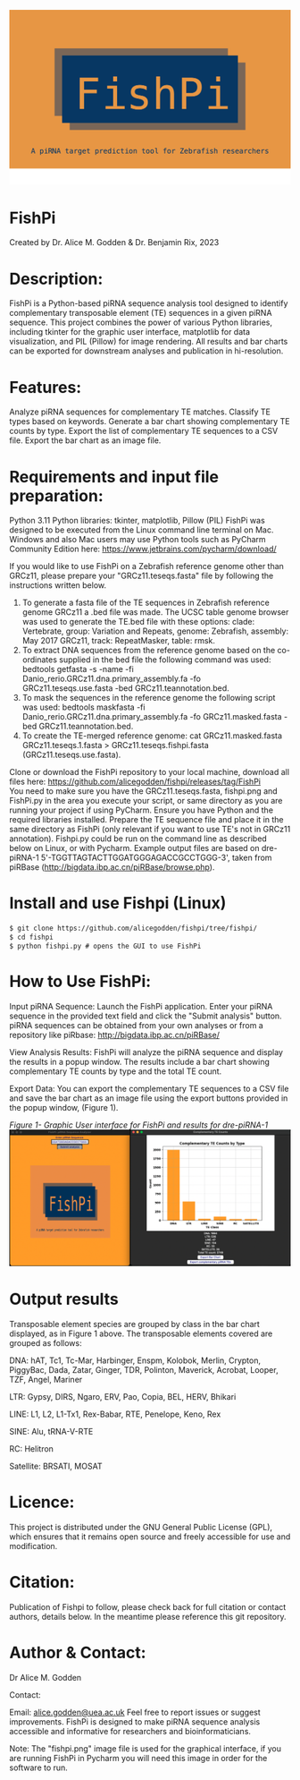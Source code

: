 ![GitHub Logo](https://github.com/alicegodden/fishpi/blob/main/fishpi.png)
# FishPi

Created by Dr. Alice M. Godden & Dr. Benjamin Rix, 2023

# Description:
FishPi is a Python-based piRNA sequence analysis tool designed to identify complementary transposable element (TE) sequences in a given piRNA sequence. This project combines the power of various Python libraries, including tkinter for the graphic user interface, matplotlib for data visualization, and PIL (Pillow) for image rendering. All results and bar charts can be exported for downstream analyses and publication in hi-resolution.


# Features:

Analyze piRNA sequences for complementary TE matches.
Classify TE types based on keywords.
Generate a bar chart showing complementary TE counts by type.
Export the list of complementary TE sequences to a CSV file.
Export the bar chart as an image file.

# Requirements and input file preparation:

Python 3.11
Python libraries: tkinter, matplotlib, Pillow (PIL)
FishPi was designed to be executed from the Linux command line terminal on Mac. Windows and also Mac users may use Python tools such as PyCharm Community Edition here: https://www.jetbrains.com/pycharm/download/ 

If you would like to use FishPi on a Zebrafish reference genome other than GRCz11, please prepare your "GRCz11.teseqs.fasta" file by following the instructions written below. 

1. To generate a fasta file of the TE sequences in Zebrafish reference genome GRCz11 a .bed file was made. The UCSC table genome browser was used to generate the TE.bed file with these options: clade: Vertebrate, group: Variation and Repeats, genome: Zebrafish, assembly: May 2017 GRCz11, track: RepeatMasker, table: rmsk.
2. To extract DNA sequences from the reference genome based on the co-ordinates supplied in the bed file the following command was used: bedtools getfasta -s -name -fi Danio_rerio.GRCz11.dna.primary_assembly.fa -fo GRCz11.teseqs.use.fasta -bed GRCz11.teannotation.bed.
3. To mask the sequences in the reference genome the following script was used: bedtools maskfasta -fi Danio_rerio.GRCz11.dna.primary_assembly.fa -fo GRCz11.masked.fasta -bed GRCz11.teannotation.bed.
4. To create the TE-merged reference genome: cat GRCz11.masked.fasta GRCz11.teseqs.1.fasta > GRCz11.teseqs.fishpi.fasta (GRCz11.teseqs.use.fasta). 


Clone or download the FishPi repository to your local machine, download all files here: https://github.com/alicegodden/fishpi/releases/tag/FishPi  
You need to make sure you have the GRCz11.teseqs.fasta, fishpi.png and FishPi.py in the area you execute your script, or same directory as you are running your project if using PyCharm.
Ensure you have Python and the required libraries installed.
Prepare the TE sequence file and place it in the same directory as FishPi (only relevant if you want to use TE's not in GRCz11 annotation).
Fishpi.py could be run on the command line as described below on Linux, or with Pycharm.
Example output files are based on dre-piRNA-1 5'-TGGTTAGTACTTGGATGGGAGACCGCCTGGG-3', taken from piRBase (http://bigdata.ibp.ac.cn/piRBase/browse.php). 


# Install and use Fishpi (Linux)

```
$ git clone https://github.com/alicegodden/fishpi/tree/fishpi/
$ cd fishpi
$ python fishpi.py # opens the GUI to use FishPi

```


# How to Use FishPi:

Input piRNA Sequence: Launch the FishPi application. Enter your piRNA sequence in the provided text field and click the "Submit analysis" button.
piRNA sequences can be obtained from your own analyses or from a repository like piRbase: http://bigdata.ibp.ac.cn/piRBase/ 

View Analysis Results: FishPi will analyze the piRNA sequence and display the results in a popup window. The results include a bar chart showing complementary TE counts by type and the total TE count.

Export Data: You can export the complementary TE sequences to a CSV file and save the bar chart as an image file using the export buttons provided in the popup window, (Figure 1).


*Figure 1- Graphic User interface for FishPi and results for dre-piRNA-1*
![GitHub Logo](https://github.com/alicegodden/fishpi/blob/main/FishPi_GUI.png)

# Output results
Transposable element species are grouped by class in the bar chart displayed, as in Figure 1 above. 
The transposable elements covered are grouped as follows:

DNA:	hAT, Tc1, Tc-Mar, Harbinger, Enspm, Kolobok, Merlin, Crypton, PiggyBac, Dada, Zatar, Ginger, TDR, Polinton, Maverick, Acrobat, Looper, TZF, Angel, Mariner

LTR:	Gypsy, DIRS, Ngaro, ERV, Pao, Copia, BEL, HERV, Bhikari

LINE:	L1, L2, L1-Tx1, Rex-Babar, RTE, Penelope, Keno, Rex

SINE:	Alu, tRNA-V-RTE

RC:	Helitron

Satellite: 	BRSATI, MOSAT


# Licence:
This project is distributed under the GNU General Public License (GPL), which ensures that it remains open source and freely accessible for use and modification.

# Citation:
Publication of Fishpi to follow, please check back for full citation or contact authors, details below. In the meantime please reference this git repository.

# Author & Contact:
Dr Alice M. Godden

Contact:

Email: alice.godden@uea.ac.uk
Feel free to report issues or suggest improvements. FishPi is designed to make piRNA sequence analysis accessible and informative for researchers and bioinformaticians.

Note:
The "fishpi.png" image file is used for the graphical interface, if you are running FishPi in Pycharm you will need this image in order for the software to run.
